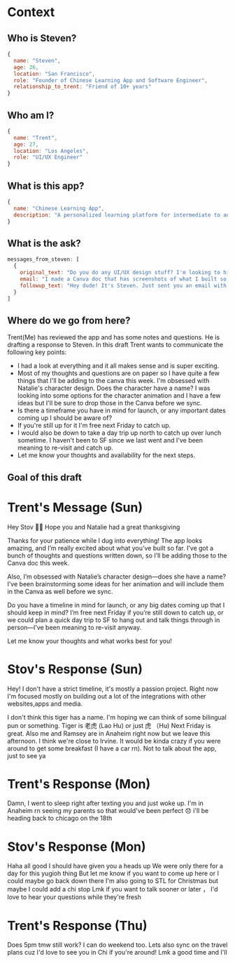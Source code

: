 # Context

## Who is Steven?

```js
{
  name: "Steven",
  age: 26,
  location: "San Francisco",
  role: "Founder of Chinese Learning App and Software Engineer",
  relationship_to_trent: "Friend of 10+ years"
}
```

## Who am I?

```js
{
  name: "Trent",
  age: 27,
  location: "Los Angeles",
  role: "UI/UX Engineer"
}
```

## What is this app?

```js
{
  name: "Chinese Learning App",
  description: "A personalized learning platform for intermediate to advanced Chinese learners, offering customizable content, intelligent review systems, and immersive reading practice."
}
```

## What is the ask?

```js
messages_from_steven: [
  {
    original_text: "Do you do any UI/UX design stuff? I'm looking to hire a designer for a project I've been working on for several months but so far it's all just default Flutter/Material and it needs a UX review and facelift before releasing it.",
    email: "I made a Canva doc that has screenshots of what I built so far. I'd say I'm in the "late prototyping" stage. There's some descriptions in there and a link to a Google doc that has the original design written down. The main thing I need help with is making it look nice, and making sure I'm not introducing friction."
    followup_text: "Hey dude! It's Steven. Just sent you an email with some links that explain the project, so you can see if it's something that you'd be interested in. Feel free to leave comments on the doc or just text/email if you have any questions. After thanksgiving let's catch up regardless of what you wanna do w this thing, it's been so long!"
  }
]
```

## Where do we go from here?

<!-- These are rough brain dump notes. The draft doesn't have to be in this order, or include all of these points. The draft should just be concise, clear, and 柔 -->

Trent(Me) has reviewed the app and has some notes and questions. He is drafting a response to Steven. In this draft Trent wants to communicate the following key points:

- I had a look at everything and it all makes sense and is super exciting.
- Most of my thoughts and questions are on paper so I have quite a few things that I'll be adding to the canva this week.
  I'm obsessed with Natalie's character design. Does the character have a name? I was looking into some options for the character animation and I have a few ideas but I'll be sure to drop those in the Canva before we sync.
- Is there a timeframe you have in mind for launch, or any important dates coming up I should be aware of?
- If you're still up for it I'm free next Friday to catch up.
- I would also be down to take a day trip up north to catch up over lunch sometime. I haven't been to SF since we last went and I've been meaning to re-visit and catch up.
- Let me know your thoughts and availability for the next steps.

## Goal of this draft

# Trent's Message (Sun)

Hey Stov 👋🏾
Hope you and Natalie had a great thanksgiving

Thanks for your patience while I dug into everything! The app looks amazing, and I’m really excited about what you’ve built so far. I’ve got a bunch of thoughts and questions written down, so I’ll be adding those to the Canva doc this week.

Also, I’m obsessed with Natalie’s character design—does she have a name? I’ve been brainstorming some ideas for her animation and will include them in the Canva as well before we sync.

Do you have a timeline in mind for launch, or any big dates coming up that I should keep in mind? I’m free next Friday if you’re still down to catch up, or we could plan a quick day trip to SF to hang out and talk things through in person—I’ve been meaning to re-visit anyway.

Let me know your thoughts and what works best for you!

# Stov's Response (Sun)

Hey! I don't have a strict timeline, it's mostly a passion project. Right now I'm focused mostly on building out a lot of the integrations with other websites,apps and media.

I don't think this tiger has a name. I'm hoping we can think of some bilingual pun or something. Tiger is 老虎 (Lao Hu) or just 虎 （Hu)
Next Friday is great. Also me and Ramsey are in Anaheim right now but we leave this afternoon. I think we're close to Irvine. It would be kinda crazy if you were around to get some breakfast (I have a car rn). Not to talk about the app, just to see ya

# Trent's Response (Mon)

Damn, I went to sleep right after texting you and just woke up. I'm in Anaheim rn seeing my parents so that would've been perfect 😞 i'll be heading back to chicago on the 18th

# Stov's Response (Mon)

Haha all good I should have given you a heads up
We were only there for a day for this yugioh thing
But let me know if you want to come up here or I could maybe go back down there
I'm also going to STL for Christmas but maybe I could add a chi stop
Lmk if you want to talk sooner or later ， I'd love to hear your questions while they're fresh

# Trent's Response (Thu)

Does 5pm tmw still work? I can do weekend too. Lets also sync on the travel plans cuz I'd love to see you in Chi if you're around! Lmk a good time and I'll
